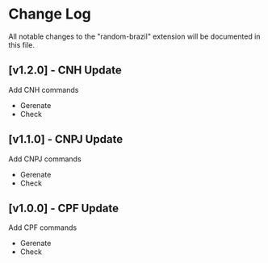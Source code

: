 # Change Log

All notable changes to the "random-brazil" extension will be documented in this file.

<!-- Check [Keep a Changelog](http://keepachangelog.com/) for recommendations on how to structure this file. -->

## [v1.2.0] - CNH Update

Add CNH commands
- Gerenate
- Check

## [v1.1.0] - CNPJ Update

Add CNPJ commands
- Gerenate
- Check

## [v1.0.0] - CPF Update

Add CPF commands
- Gerenate
- Check